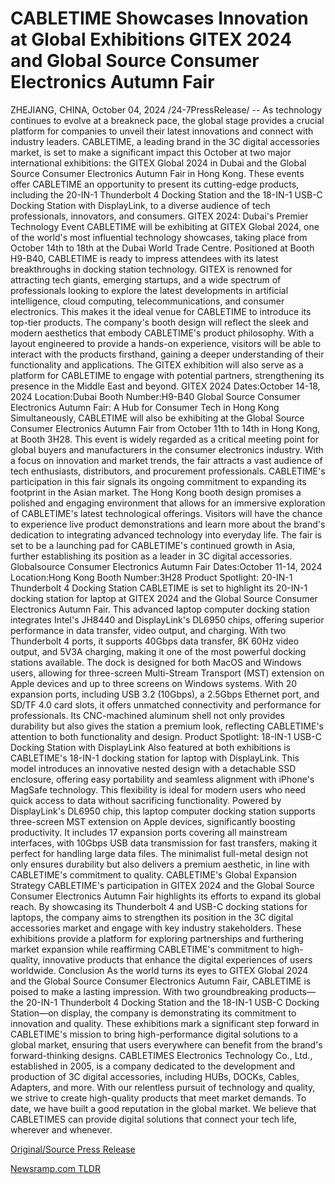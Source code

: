 # CABLETIME Showcases Innovation at Global Exhibitions GITEX 2024 and Global Source Consumer Electronics Autumn Fair

ZHEJIANG, CHINA, October 04, 2024 /24-7PressRelease/ -- As technology continues to evolve at a breakneck pace, the global stage provides a crucial platform for companies to unveil their latest innovations and connect with industry leaders. CABLETIME, a leading brand in the 3C digital accessories market, is set to make a significant impact this October at two major international exhibitions: the GITEX Global 2024 in Dubai and the Global Source Consumer Electronics Autumn Fair in Hong Kong. These events offer CABLETIME an opportunity to present its cutting-edge products, including the 20-IN-1 Thunderbolt 4 Docking Station and the 18-IN-1 USB-C Docking Station with DisplayLink, to a diverse audience of tech professionals, innovators, and consumers.  GITEX 2024: Dubai's Premier Technology Event  CABLETIME will be exhibiting at GITEX Global 2024, one of the world's most influential technology showcases, taking place from October 14th to 18th at the Dubai World Trade Centre. Positioned at Booth H9-B40, CABLETIME is ready to impress attendees with its latest breakthroughs in docking station technology. GITEX is renowned for attracting tech giants, emerging startups, and a wide spectrum of professionals looking to explore the latest developments in artificial intelligence, cloud computing, telecommunications, and consumer electronics. This makes it the ideal venue for CABLETIME to introduce its top-tier products.  The company's booth design will reflect the sleek and modern aesthetics that embody CABLETIME's product philosophy. With a layout engineered to provide a hands-on experience, visitors will be able to interact with the products firsthand, gaining a deeper understanding of their functionality and applications. The GITEX exhibition will also serve as a platform for CABLETIME to engage with potential partners, strengthening its presence in the Middle East and beyond.  GITEX 2024 Dates:October 14-18, 2024 Location:Dubai Booth Number:H9-B40  Global Source Consumer Electronics Autumn Fair: A Hub for Consumer Tech in Hong Kong  Simultaneously, CABLETIME will also be exhibiting at the Global Source Consumer Electronics Autumn Fair from October 11th to 14th in Hong Kong, at Booth 3H28. This event is widely regarded as a critical meeting point for global buyers and manufacturers in the consumer electronics industry. With a focus on innovation and market trends, the fair attracts a vast audience of tech enthusiasts, distributors, and procurement professionals. CABLETIME's participation in this fair signals its ongoing commitment to expanding its footprint in the Asian market.  The Hong Kong booth design promises a polished and engaging environment that allows for an immersive exploration of CABLETIME's latest technological offerings. Visitors will have the chance to experience live product demonstrations and learn more about the brand's dedication to integrating advanced technology into everyday life. The fair is set to be a launching pad for CABLETIME's continued growth in Asia, further establishing its position as a leader in 3C digital accessories.  Globalsource Consumer Electronics Autumn Fair Dates:October 11-14, 2024 Location:Hong Kong Booth Number:3H28  Product Spotlight: 20-IN-1 Thunderbolt 4 Docking Station  CABLETIME is set to highlight its 20-IN-1 docking station for laptop at GITEX 2024 and the Global Source Consumer Electronics Autumn Fair. This advanced laptop computer docking station integrates Intel's JH8440 and DisplayLink's DL6950 chips, offering superior performance in data transfer, video output, and charging. With two Thunderbolt 4 ports, it supports 40Gbps data transfer, 8K 60Hz video output, and 5V3A charging, making it one of the most powerful docking stations available.  The dock is designed for both MacOS and Windows users, allowing for three-screen Multi-Stream Transport (MST) extension on Apple devices and up to three screens on Windows systems. With 20 expansion ports, including USB 3.2 (10Gbps), a 2.5Gbps Ethernet port, and SD/TF 4.0 card slots, it offers unmatched connectivity and performance for professionals. Its CNC-machined aluminum shell not only provides durability but also gives the station a premium look, reflecting CABLETIME's attention to both functionality and design.  Product Spotlight: 18-IN-1 USB-C Docking Station with DisplayLink  Also featured at both exhibitions is CABLETIME's 18-IN-1 docking station for laptop with DisplayLink. This model introduces an innovative nested design with a detachable SSD enclosure, offering easy portability and seamless alignment with iPhone's MagSafe technology. This flexibility is ideal for modern users who need quick access to data without sacrificing functionality.  Powered by DisplayLink's DL6950 chip, this laptop computer docking station supports three-screen MST extension on Apple devices, significantly boosting productivity. It includes 17 expansion ports covering all mainstream interfaces, with 10Gbps USB data transmission for fast transfers, making it perfect for handling large data files. The minimalist full-metal design not only ensures durability but also delivers a premium aesthetic, in line with CABLETIME's commitment to quality.  CABLETIME's Global Expansion Strategy  CABLETIME's participation in GITEX 2024 and the Global Source Consumer Electronics Autumn Fair highlights its efforts to expand its global reach. By showcasing its Thunderbolt 4 and USB-C docking stations for laptops, the company aims to strengthen its position in the 3C digital accessories market and engage with key industry stakeholders. These exhibitions provide a platform for exploring partnerships and furthering market expansion while reaffirming CABLETIME's commitment to high-quality, innovative products that enhance the digital experiences of users worldwide.  Conclusion  As the world turns its eyes to GITEX Global 2024 and the Global Source Consumer Electronics Autumn Fair, CABLETIME is poised to make a lasting impression. With two groundbreaking products—the 20-IN-1 Thunderbolt 4 Docking Station and the 18-IN-1 USB-C Docking Station—on display, the company is demonstrating its commitment to innovation and quality. These exhibitions mark a significant step forward in CABLETIME's mission to bring high-performance digital solutions to a global market, ensuring that users everywhere can benefit from the brand's forward-thinking designs.  CABLETIMES Electronics Technology Co., Ltd., established in 2005, is a company dedicated to the development and production of 3C digital accessories, including HUBs, DOCKs, Cables, Adapters, and more. With our relentless pursuit of technology and quality, we strive to create high-quality products that meet market demands. To date, we have built a good reputation in the global market. We believe that CABLETIMES can provide digital solutions that connect your tech life, wherever and whenever. 

[Original/Source Press Release](https://www.24-7pressrelease.com/press-release/514932/cabletime-showcases-innovation-at-global-exhibitions-gitex-2024-and-global-source-consumer-electronics-autumn-fair) 

[Newsramp.com TLDR](https://newsramp.com/None) 